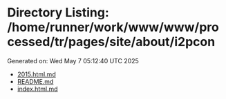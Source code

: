 # Directory Listing: /home/runner/work/www/www/processed/tr/pages/site/about/i2pcon
Generated on: Wed May  7 05:12:40 UTC 2025

- [2015.html.md](2015.html.md)
- [README.md](README.md)
- [index.html.md](index.html.md)
